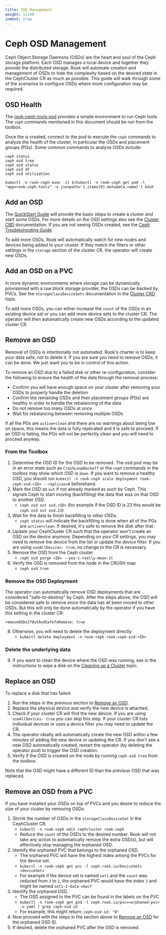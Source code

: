```yaml
---
title: OSD Management
weight: 11140
indent: true
---
```


# Ceph OSD Management

Ceph Object Storage Daemons (OSDs) are the heart and soul of the Ceph storage platform.
Each OSD manages a local device and together they provide the distributed storage. Rook will automate creation and management of OSDs to hide the complexity
based on the desired state in the CephCluster CR as much as possible. This guide will walk through some of the scenarios
to configure OSDs where more configuration may be required.

## OSD Health

The [rook-ceph-tools pod](./ceph-toolbox.md) provides a simple environment to run Ceph tools. The `ceph` commands
mentioned in this document should be run from the toolbox.

Once the is created, connect to the pod to execute the `ceph` commands to analyze the health of the cluster,
in particular the OSDs and placement groups (PGs). Some common commands to analyze OSDs include:
```
ceph status
ceph osd tree
ceph osd status
ceph osd df
ceph osd utilization
```

```console
kubectl -n rook-ceph exec -it $(kubectl -n rook-ceph get pod -l "app=rook-ceph-tools" -o jsonpath='{.items[0].metadata.name}') bash
```

## Add an OSD

The [QuickStart Guide](ceph-quickstart.md) will provide the basic steps to create a cluster and start some OSDs. For more details on the OSD
settings also see the [Cluster CRD](ceph-cluster-crd.md) documentation. If you are not seeing OSDs created, see the [Ceph Troubleshooting Guide](ceph-common-issues.md).

To add more OSDs, Rook will automatically watch for new nodes and devices being added to your cluster.
If they match the filters or other settings in the `storage` section of the cluster CR, the operator
will create new OSDs.

## Add an OSD on a PVC

In more dynamic environments where storage can be dynamically provisioned with a raw block storage provider, the OSDs can be backed
by PVCs. See the `storageClassDeviceSets` documentation in the [Cluster CRD](ceph-cluster-crd.md#storage-class-device-sets) topic.

To add more OSDs, you can either increase the `count` of the OSDs in an existing device set or you can
add more device sets to the cluster CR. The operator will then automatically create new OSDs according
to the updated cluster CR.

## Remove an OSD

Removal of OSDs is intentionally not automated. Rook's charter is to keep your data safe, not to delete it. If you are
sure you need to remove OSDs, it can be done. We just want you to be in control of this action.

To remove an OSD due to a failed disk or other re-configuration, consider the following to ensure the health of the data
through the removal process:
- Confirm you will have enough space on your cluster after removing your OSDs to properly handle the deletion
- Confirm the remaining OSDs and their placement groups (PGs) are healthy in order to handle the rebalancing of the data
- Do not remove too many OSDs at once
- Wait for rebalancing between removing multiple OSDs

If all the PGs are `active+clean` and there are no warnings about being low on space, this means the data is fully replicated
and it is safe to proceed. If an OSD is failing, the PGs will not be perfectly clean and you will need to proceed anyway.

### From the Toolbox

1. Determine the OSD ID for the OSD to be removed. The osd pod may be in an error state such as `CrashLoopBackoff` or the `ceph` commands
in the toolbox may show which OSD is `down`. If you want to remove a healthy OSD, you should run `kubectl -n rook-ceph scale deployment rook-ceph-osd-<ID> --replicas=0` beforehand.
2. Mark the OSD as `out` if not already marked as such by Ceph. This signals Ceph to start moving (backfilling) the data that was on that OSD to another OSD.
   - `ceph osd out osd.<ID>` (for example if the OSD ID is 23 this would be `ceph osd out osd.23`)
3. Wait for the data to finish backfilling to other OSDs.
   - `ceph status` will indicate the backfilling is done when all of the PGs are `active+clean`. If desired, it's safe to remove the disk after that.
4. Update your CephCluster CR such that the operator won't create an OSD on the device anymore.
Depending on your CR settings, you may need to remove the device from the list or update the device filter.
If you are using `useAllDevices: true`, no change to the CR is necessary.
5. Remove the OSD from the Ceph cluster
   - `ceph osd purge <ID> --yes-i-really-mean-it`
6. Verify the OSD is removed from the node in the CRUSH map
   - `ceph osd tree`

### Remove the OSD Deployment

The operator can automatically remove OSD deployments that are considered "safe-to-destroy" by Ceph.
After the steps above, the OSD will be considered safe to remove since the data has all been moved
to other OSDs. But this will only be done automatically by the operator if you have this setting in the cluster CR:
```
removeOSDsIfOutAndSafeToRemove: true
```

8. Otherwise, you will need to delete the deployment directly:
   - `kubectl delete deployment -n rook-ceph rook-ceph-osd-<ID>`

### Delete the underlying data

9. If you want to clean the device where the OSD was running, see in the instructions to
wipe a disk on the [Cleaning up a Cluster](ceph-teardown.md#delete-the-data-on-hosts) topic.

## Replace an OSD

To replace a disk that has failed:

1. Run the steps in the previous section to [Remove an OSD](#remove-an-osd).
2. Replace the physical device and verify the new device is attached.
3. Check if your cluster CR will find the new device. If you are using `useAllDevices: true` you can skip this step.
If your cluster CR lists individual devices or uses a device filter you may need to update the CR.
4. The operator ideally will automatically create the new OSD within a few minutes of adding the new device or updating the CR.
If you don't see a new OSD automatically created, restart the operator (by deleting the operator pod) to trigger the OSD creation.
5. Verify if the OSD is created on the node by running `ceph osd tree` from the toolbox.

Note that the OSD might have a different ID than the previous OSD that was replaced.

## Remove an OSD from a PVC

If you have installed your OSDs on top of PVCs and you desire to reduce the size of your cluster by removing OSDs:

1. Shrink the number of OSDs in the `storageClassDeviceSet` in the CephCluster CR.
   - `kubectl -n rook-ceph edit cephcluster rook-ceph`
   - Reduce the `count` of the OSDs to the desired number. Rook will not take any action to automatically remove the extra OSD(s), but will effectively stop managing the orphaned OSD.
2. Identify the orphaned PVC that belongs to the orphaned OSD.
   - The orphaned PVC will have the highest index among the PVCs for the device set.
   - `kubectl -n rook-ceph get pvc -l ceph.rook.io/DeviceSet=<deviceSet>`
   - For example if the device set is named `set1` and the `count` was reduced from `3` to `2`, the orphaned PVC would have the index `2` and might be named `set1-2-data-vbwcf`
3. Identify the orphaned OSD.
   - The OSD assigned to the PVC can be found in the labels on the PVC
   - `kubectl -n rook-ceph get pod -l ceph.rook.io/pvc=<orphaned-pvc> -o yaml | grep ceph-osd-id`
   - For example, this might return: `ceph-osd-id: "0"`
4. Now proceed with the steps in the section above to [Remove an OSD](#remove-an-osd) for the orphaned OSD ID.
5. If desired, delete the orphaned PVC after the OSD is removed.
